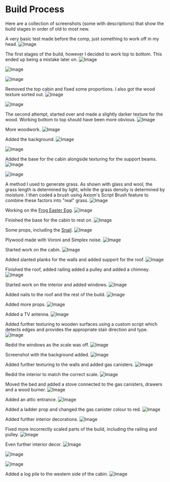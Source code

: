 # Build Process

Here are a collection of screenshots (some with descriptions) that show the build stages in order of old to most new.

A very basic test made before the comp, just something to work off in my head.
![Image](/img/about-willatronix/hobbies/games/minecraft/builds/br-2024/build-process/0.webp)

The first stages of the build, however I decided to work top to bottom. This ended up being a mistake later on.
![Image](/img/about-willatronix/hobbies/games/minecraft/builds/br-2024/build-process/1.webp)

![Image](/img/about-willatronix/hobbies/games/minecraft/builds/br-2024/build-process/2.webp)

![Image](/img/about-willatronix/hobbies/games/minecraft/builds/br-2024/build-process/4.webp)

Removed the top cabin and fixed some proportions. I also got the wood texture sorted out.
![Image](/img/about-willatronix/hobbies/games/minecraft/builds/br-2024/build-process/5.webp)

![Image](/img/about-willatronix/hobbies/games/minecraft/builds/br-2024/build-process/6.webp)

The second attempt, started over and made a slightly darker texture for the wood. Working bottom to top should have been more obvious.
![Image](/img/about-willatronix/hobbies/games/minecraft/builds/br-2024/build-process/7.webp)

More woodwork.
![Image](/img/about-willatronix/hobbies/games/minecraft/builds/br-2024/build-process/8.webp)

Added the background.
![Image](/img/about-willatronix/hobbies/games/minecraft/builds/br-2024/build-process/9.webp)

![Image](/img/about-willatronix/hobbies/games/minecraft/builds/br-2024/build-process/10.webp)

Added the base for the cabin alongside texturing for the support beams.
![Image](/img/about-willatronix/hobbies/games/minecraft/builds/br-2024/build-process/12.webp)

![Image](/img/about-willatronix/hobbies/games/minecraft/builds/br-2024/build-process/13.webp)

A method I used to generate grass. As shown with glass and wool, the grass length is determined by light, while the grass density is determined by moisture. I then coded a brush using Axiom's Script Brush feature to combine these factors into "real" grass.
![Image](/img/about-willatronix/hobbies/games/minecraft/builds/br-2024/build-process/14.webp)

Working on the [Frog Easter Egg](easter-eggs.md#frog-under-the-stairs).
![Image](/img/about-willatronix/hobbies/games/minecraft/builds/br-2024/build-process/15.webp)

Finished the base for the cabin to rest on.
![Image](/img/about-willatronix/hobbies/games/minecraft/builds/br-2024/build-process/16.webp)

Some props, including the [Snail](easter-eggs.md#snail).
![Image](/img/about-willatronix/hobbies/games/minecraft/builds/br-2024/build-process/17.webp)

Plywood made with Voroni and Simplex noise. 
![Image](/img/about-willatronix/hobbies/games/minecraft/builds/br-2024/build-process/18.webp)

Started work on the cabin.
![Image](/img/about-willatronix/hobbies/games/minecraft/builds/br-2024/build-process/19.webp)

Added slanted planks for the walls and added support for the roof.
![Image](/img/about-willatronix/hobbies/games/minecraft/builds/br-2024/build-process/20.webp)

Finished the roof, added railing added a pulley and added a chimney.
![Image](/img/about-willatronix/hobbies/games/minecraft/builds/br-2024/build-process/22.webp)

Started work on the interior and added windows.
![Image](/img/about-willatronix/hobbies/games/minecraft/builds/br-2024/build-process/24.webp)

Added nails to the roof and the rest of the build.
![Image](/img/about-willatronix/hobbies/games/minecraft/builds/br-2024/build-process/25.webp)

Added more props.
![Image](/img/about-willatronix/hobbies/games/minecraft/builds/br-2024/build-process/26.webp)

Added a TV antenna.
![Image](/img/about-willatronix/hobbies/games/minecraft/builds/br-2024/build-process/27.webp)

Added further texturing to wooden surfaces using a custom script which detects edges and provides the appropriate stair direction and type.
![Image](/img/about-willatronix/hobbies/games/minecraft/builds/br-2024/build-process/27a.webp)

Redid the windows as the scale was off.
![Image](/img/about-willatronix/hobbies/games/minecraft/builds/br-2024/build-process/28.webp)

Screenshot with the background added.
![Image](/img/about-willatronix/hobbies/games/minecraft/builds/br-2024/build-process/29.webp)

Added further texturing to the walls and added gas canisters.
![Image](/img/about-willatronix/hobbies/games/minecraft/builds/br-2024/build-process/30.webp)

Redid the interior to match the correct scale.
![Image](/img/about-willatronix/hobbies/games/minecraft/builds/br-2024/build-process/31.webp)

Moved the bed and added a stove connected to the gas canisters, drawers and a wood burner.
![Image](/img/about-willatronix/hobbies/games/minecraft/builds/br-2024/build-process/32.webp)

Added an attic entrance.
![Image](/img/about-willatronix/hobbies/games/minecraft/builds/br-2024/build-process/33.webp)

Added a ladder prop and changed the gas canister colour to red.
![Image](/img/about-willatronix/hobbies/games/minecraft/builds/br-2024/build-process/34.webp)

Added further interior decorations.
![Image](/img/about-willatronix/hobbies/games/minecraft/builds/br-2024/build-process/35.webp)

Fixed more incorrectly scaled parts of the build, including the railing and pulley.
![Image](/img/about-willatronix/hobbies/games/minecraft/builds/br-2024/build-process/36.webp)

Even further interior decor.
![Image](/img/about-willatronix/hobbies/games/minecraft/builds/br-2024/build-process/37.webp)

![Image](/img/about-willatronix/hobbies/games/minecraft/builds/br-2024/build-process/38.webp)

![Image](/img/about-willatronix/hobbies/games/minecraft/builds/br-2024/build-process/39.webp)

Added a log pile to the western side of the cabin.
![Image](/img/about-willatronix/hobbies/games/minecraft/builds/br-2024/build-process/40.webp)